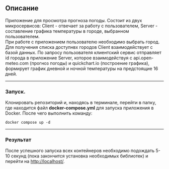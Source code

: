 ## Описание
Приложение для просмотра прогноза погоды. 
Cостоит из двух микросервисов:
Client - отвечает за работу с пользователем, 
Server - составление графика температуры в городе, выбранном пользователем.  
При работе с приложением пользователю необходимо выбрать город. Для получения списка доступнвх городов Client взаимодействует с базой данных. 
По запросу пользователя клиентский сервис отправляет id города в приложение Server, которое взаимодействуя с api.open-meteo.com (прогноз погоды) и quickchart.io (построение графика), 
формирует график дневной и ночной температуры на предстоящие 16 дней. 

____
### Запуск.
Клонировать репозиторий и, находясь в терминале, перейти в папку, где находится файл **docker-compose.yml** для запуска приложения в Docker. После чего выполнить команду:
```
docker compose up -d
```

____
### Результат
После успешного запуска всех контейнеров необходимо подождать 5-10 секунд (пока закончится установка необходимых библиотек) и перейти на [http://localhost/](http://localhost/).
###
